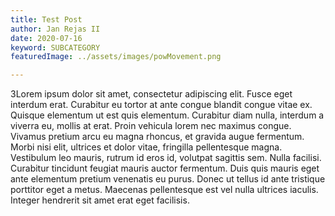 ```yaml
---
title: Test Post
author: Jan Rejas II
date: 2020-07-16
keyword: SUBCATEGORY
featuredImage: ../assets/images/powMovement.png

---
```


<!-- ## Introduction to my blog -->



3Lorem ipsum dolor sit amet, consectetur adipiscing elit. Fusce eget interdum erat. Curabitur eu tortor at ante congue blandit congue vitae ex. Quisque elementum ut est quis elementum. Curabitur diam nulla, interdum a viverra eu, mollis at erat. Proin vehicula lorem nec maximus congue. Vivamus pretium arcu eu magna rhoncus, et gravida augue fermentum. Morbi nisi elit, ultrices et dolor vitae, fringilla pellentesque magna. Vestibulum leo mauris, rutrum id eros id, volutpat sagittis sem. Nulla facilisi. Curabitur tincidunt feugiat mauris auctor fermentum. Duis quis mauris eget ante elementum pretium venenatis eu purus. Donec ut tellus id ante tristique porttitor eget a metus. Maecenas pellentesque est vel nulla ultrices iaculis. Integer hendrerit sit amet erat eget facilisis.